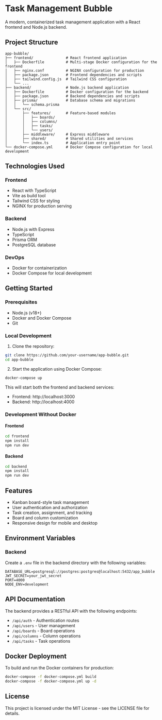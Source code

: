 # Task Management Bubble

A modern, containerized task management application with a React frontend and Node.js backend.

## Project Structure

```
app-bubble/
├── frontend/               # React frontend application
│   ├── Dockerfile          # Multi-stage Docker configuration for the frontend
│   ├── nginx.conf          # NGINX configuration for production
│   ├── package.json        # Frontend dependencies and scripts
│   ├── tailwind.config.js  # Tailwind CSS configuration
│   └── ...
├── backend/                # Node.js backend application
│   ├── Dockerfile          # Docker configuration for the backend
│   ├── package.json        # Backend dependencies and scripts
│   ├── prisma/             # Database schema and migrations
│   │   └── schema.prisma
│   └── src/
│       ├── features/       # Feature-based modules
│       │   ├── boards/
│       │   ├── columns/
│       │   ├── tasks/
│       │   └── users/
│       ├── middleware/     # Express middleware
│       ├── shared/         # Shared utilities and services
│       └── index.ts        # Application entry point
└── docker-compose.yml      # Docker Compose configuration for local development
```

## Technologies Used

### Frontend
- React with TypeScript
- Vite as build tool
- Tailwind CSS for styling
- NGINX for production serving

### Backend
- Node.js with Express
- TypeScript
- Prisma ORM
- PostgreSQL database

### DevOps
- Docker for containerization
- Docker Compose for local development

## Getting Started

### Prerequisites
- Node.js (v18+)
- Docker and Docker Compose
- Git

### Local Development

1. Clone the repository:
```bash
git clone https://github.com/your-username/app-bubble.git
cd app-bubble
```

2. Start the application using Docker Compose:
```bash
docker-compose up
```

This will start both the frontend and backend services:
- Frontend: http://localhost:3000
- Backend: http://localhost:4000

### Development Without Docker

#### Frontend
```bash
cd frontend
npm install
npm run dev
```

#### Backend
```bash
cd backend
npm install
npm run dev
```

## Features

- Kanban board-style task management
- User authentication and authorization
- Task creation, assignment, and tracking
- Board and column customization
- Responsive design for mobile and desktop

## Environment Variables

### Backend
Create a `.env` file in the backend directory with the following variables:
```
DATABASE_URL=postgresql://postgres:postgres@localhost:5432/app_bubble
JWT_SECRET=your_jwt_secret
PORT=4000
NODE_ENV=development
```

## API Documentation

The backend provides a RESTful API with the following endpoints:

- `/api/auth` - Authentication routes
- `/api/users` - User management
- `/api/boards` - Board operations
- `/api/columns` - Column operations
- `/api/tasks` - Task operations

## Docker Deployment

To build and run the Docker containers for production:

```bash
docker-compose -f docker-compose.yml build
docker-compose -f docker-compose.yml up -d
```

## License

This project is licensed under the MIT License - see the LICENSE file for details. 